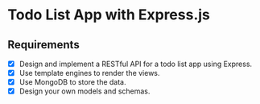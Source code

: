 # Todo List App with Express.js

## Requirements

- [x] Design and implement a RESTful API for a todo list app using Express.
- [x] Use template engines to render the views.
- [x] Use MongoDB to store the data.
- [x] Design your own models and schemas.